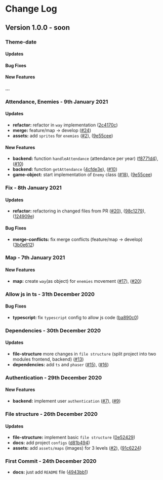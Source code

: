 # Change Log

## Version 1.0.0 - soon

### Theme-date
#### Updates
#### Bug Fixes
#### New Features
#### ...

### Attendance, Enemies - 9th January 2021

#### Updates

* **refactor:** refactor in `way` implementation ([2c4170c](https://github.com/Iogsotot/rsclone/commit/2c4170c371d08e887b2aef80054f75f066e6d5c2))
* **merge:** feature/map -> develop ([#24](https://github.com/Iogsotot/rsclone/pull/24))
* **assets:** add `sprites` for `enemies` ([#2](https://github.com/Iogsotot/rsclone/issues/2)), ([9e55cee](https://github.com/Iogsotot/rsclone/commit/9e55cee2e9afeb55bdc429d2a5d4be637422aa26))

#### New Features

* **backend:** function `handleAttendance` (attendance per year) ([f8771d4](https://github.com/Iogsotot/rsclone/commit/f8771d4a611305803c4c41fb72556e47278056e3)), ([#10](https://github.com/Iogsotot/rsclone/issues/10))
* **backend:** function `getAttendance` ([4cfde3e](https://github.com/Iogsotot/rsclone/commit/4cfde3ed61a28340aca92dd829d2cc2055372d93)), ([#10](https://github.com/Iogsotot/rsclone/issues/10))
* **game-object:** start implementation of `Enemy` class ([#18](https://github.com/Iogsotot/rsclone/issues/18)), ([9e55cee](https://github.com/Iogsotot/rsclone/commit/9e55cee2e9afeb55bdc429d2a5d4be637422aa26)) 

### Fix - 8th January 2021

#### Updates

* **refactor:** refactoring in changed files from PR ([#20](https://github.com/Iogsotot/rsclone/pull/20)), ([98c1279](https://github.com/Iogsotot/rsclone/commit/98c1279b8b50d33fd1a40ddefde4bec228bd9fd5)), ([124909e](https://github.com/Iogsotot/rsclone/commit/124909ebce291f2fd9643e7321e46ae33f57aba3))

#### Bug Fixes

* **merge-conflicts:** fix merge conflicts (feature/map -> develop) ([3b0e612](https://github.com/Iogsotot/rsclone/commit/3b0e612a969c905ed28f6a4a183dbf7e7dcd3fa0))

### Map - 7th January 2021

#### New Features

* **map:** create `way`(as object) for `enemies` movement ([#17](https://github.com/Iogsotot/rsclone/issues/17)), ([#20](https://github.com/Iogsotot/rsclone/pull/20))

### Allow js in ts - 31th December 2020

#### Bug Fixes

* **typescript:** fix `typescript` config to allow js code ([ba890c0](https://github.com/Iogsotot/rsclone/commit/ba890c0df4d60de331b56378393d7d2ddcbff65e))

### Dependencies - 30th December 2020

#### Updates

* **file-structure** more changes in `file structure` (split project into two modules frontend, backend) ([#13](https://github.com/Iogsotot/rsclone/pull/13))
* **dependencies:** add `ts` and `phaser` ([#15](https://github.com/Iogsotot/rsclone/issues/15)), ([#16](https://github.com/Iogsotot/rsclone/pull/16))

### Authentication - 29th December 2020

#### New Features

* **backend:** implement user `authentication` ([#7](https://github.com/Iogsotot/rsclone/issues/7)), ([#9](https://github.com/Iogsotot/rsclone/pull/9))

### File structure - 26th December 2020

#### Updates

* **file-structure:** implement basic `file structure` ([0e52429](https://github.com/Iogsotot/rsclone/commit/0e52429d8e17918c9e47b0cd89673c2a1b8a38b5))
* **docs:** add project `configs` ([d81b494](https://github.com/Iogsotot/rsclone/commit/d81b49496274590e97a4823c27bc281eba65bfa3))
* **assets:** add `assets/maps` (images) for 3 levels ([#2](https://github.com/Iogsotot/rsclone/issues/2)), ([91c6224](https://github.com/Iogsotot/rsclone/commit/91c622471152128a675611fd8ca375e336aa01b4))

### First Commit - 24th December 2020

* **docs:** just add `README` file ([4943bb1](https://github.com/Iogsotot/rsclone/commit/4943bb1f49ef05fcc17f52c2e5b5a7a7303a2735)) 
